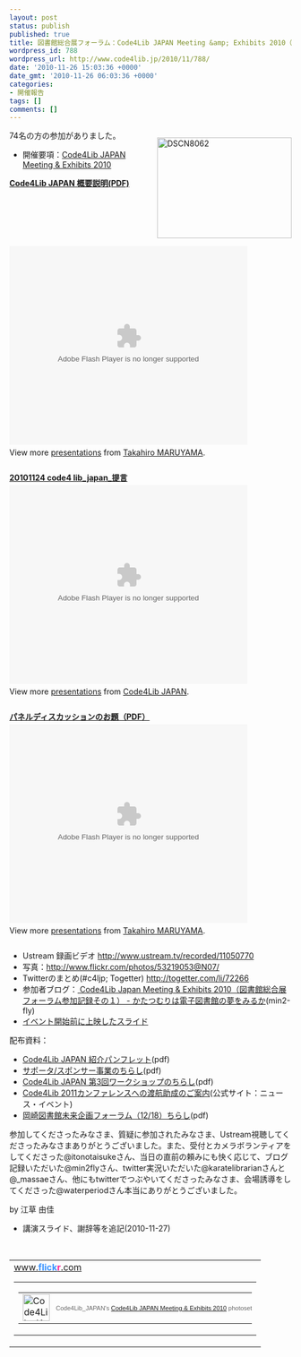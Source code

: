 ```yaml
---
layout: post
status: publish
published: true
title: 図書館総合展フォーラム：Code4Lib JAPAN Meeting &amp; Exhibits 2010（11月24日）の開催報告です。
wordpress_id: 788
wordpress_url: http://www.code4lib.jp/2010/11/788/
date: '2010-11-26 15:03:36 +0000'
date_gmt: '2010-11-26 06:03:36 +0000'
categories:
- 開催報告
tags: []
comments: []
---
```

<div class="section">
<div style="float:right">
<p><a href="http://www.flickr.com/photos/53219053@N07/5208523212/" title="DSCN8062 by Code4Lib_JAPAN, on Flickr"><img width="240" alt="DSCN8062" src="http://farm6.static.flickr.com/5044/5208523212_1108cea0bf_m.jpg" height="180"></a></p>
</div>
<p>74名の方の参加がありました。</p>
<ul>
<li>開催要項：<a href="http://www.code4lib.jp/2010/11/199/" target="_blank">Code4Lib JAPAN Meeting &#38; Exhibits 2010</a></li>
</ul>
<p>
<div style="width:425px" id="__ss_5917570"><strong style="display:block;margin:12px 0 4px"><a href="http://www.slideshare.net/maru3/code4lib-japan-pdf" title="Code4Lib JAPAN 概要説明(PDF)">Code4Lib JAPAN 概要説明(PDF)</a></strong><object id="__sse5917570" width="425" height="355"><param name="movie" value="http://static.slidesharecdn.com/swf/ssplayer2.swf?doc=code4lib-101126013715-phpapp01&stripped_title=code4lib-japan-pdf&userName=maru3" ></param><param name="allowFullScreen" value="true"></param><param name="allowScriptAccess" value="always"></param><embed name="__sse5917570" src="http://static.slidesharecdn.com/swf/ssplayer2.swf?doc=code4lib-101126013715-phpapp01&stripped_title=code4lib-japan-pdf&userName=maru3" type="application/x-shockwave-flash" allowscriptaccess="always" allowfullscreen="true" width="425" height="355"></embed></object>
<div style="padding:5px 0 12px">View more <a href="http://www.slideshare.net/">presentations</a> from <a href="http://www.slideshare.net/maru3">Takahiro MARUYAMA</a>.</div>
</div>
<p>
<div style="width:425px" id="__ss_5922747"><strong style="display:block;margin:12px 0 4px"><a href="http://www.slideshare.net/code4libjp/20101124-code4-libjapan-5922747" title="20101124 code4 lib_japan_提言">20101124 code4 lib_japan_提言</a></strong><object id="__sse5922747" width="425" height="355"><param name="movie" value="http://static.slidesharecdn.com/swf/ssplayer2.swf?doc=20101124code4libjapan-101126090646-phpapp01&stripped_title=20101124-code4-libjapan-5922747&userName=code4libjp" ></param><param name="allowFullScreen" value="true"></param><param name="allowScriptAccess" value="always"></param><embed name="__sse5922747" src="http://static.slidesharecdn.com/swf/ssplayer2.swf?doc=20101124code4libjapan-101126090646-phpapp01&stripped_title=20101124-code4-libjapan-5922747&userName=code4libjp" type="application/x-shockwave-flash" allowscriptaccess="always" allowfullscreen="true" width="425" height="355"></embed></object>
<div style="padding:5px 0 12px">View more <a href="http://www.slideshare.net/">presentations</a> from <a href="http://www.slideshare.net/code4libjp">Code4Lib JAPAN</a>.</div>
</div>
<p>
<div style="width:425px" id="__ss_5917574"><strong style="display:block;margin:12px 0 4px"><a href="http://www.slideshare.net/maru3/pdf-5917574" title="パネルディスカッションのお題（PDF）">パネルディスカッションのお題（PDF）</a></strong><object id="__sse5917574" width="425" height="355"><param name="movie" value="http://static.slidesharecdn.com/swf/ssplayer2.swf?doc=random-101126013756-phpapp01&stripped_title=pdf-5917574&userName=maru3" ></param><param name="allowFullScreen" value="true"></param><param name="allowScriptAccess" value="always"></param><embed name="__sse5917574" src="http://static.slidesharecdn.com/swf/ssplayer2.swf?doc=random-101126013756-phpapp01&stripped_title=pdf-5917574&userName=maru3" type="application/x-shockwave-flash" allowscriptaccess="always" allowfullscreen="true" width="425" height="355"></embed></object>
<div style="padding:5px 0 12px">View more <a href="http://www.slideshare.net/">presentations</a> from <a href="http://www.slideshare.net/maru3">Takahiro MARUYAMA</a>.</div>
</div>
<ul>
<li>Ustream 録画ビデオ <a href="http://www.ustream.tv/recorded/11050770" target="_blank">http://www.ustream.tv/recorded/11050770</a></li>
<li>写真：<a href="http://www.flickr.com/photos/53219053@N07/" target="_blank">http://www.flickr.com/photos/53219053@N07/</a></li>
<li>Twitterのまとめ(#c4ljp; Togetter) <a href="http://togetter.com/li/72266" target="_blank">http://togetter.com/li/72266</a></li>
<li>参加者ブログ：<a href="http://d.hatena.ne.jp/min2-fly/20101124/1290606049" target="_blank"> Code4Lib Japan Meeting &#38; Exhibits 2010（図書館総合展フォーラム参加記録その１） - かたつむりは電子図書館の夢をみるか</a>(min2-fly)</li>
<li><a href="http://www.slideshare.net/maru3/ss-5917676" target="_blank">イベント開始前に上映したスライド</a></li>
</ul>
<p>配布資料：</p>
<ul>
<li><a href="http://www.code4lib.jp/wp-content/uploads/2010/11/pamphlet20101124.pdf" target="_blank">Code4Lib JAPAN 紹介パンフレット</a>(pdf)</li>
<li><a href="http://www.code4lib.jp/wp-content/uploads/2010/11/support_A4.pdf" target="_blank">サポータ/スポンサー事業のちらし</a>(pdf)</li>
<li><a href="http://www.code4lib.jp/wp-content/uploads/2010/11/flyer20101212-1121.pdf" target="_blank">Code4Lib JAPAN 第3回ワークショップのちらし</a>(pdf)</li>
<li><a href="http://www.code4lib.jp/2010/11/248/" target="_blank">Code4Lib 2011カンファレンスへの渡航助成のご案内</a>(公式サイト：ニュース・イベント)</li>
<li><a href="http://www.libra-sc.jp/news/doc/2010111109565031_3.pdf" target="_blank">岡崎図書館未来企画フォーラム（12/18）ちらし</a>(pdf)</li>
</ul>
<p>参加してくださったみなさま、質疑に参加されたみなさま、Ustream視聴してくださったみなさまありがとうございました。また、受付とカメラボランティアをしてくださった@itonotaisukeさん、当日の直前の頼みにも快く応じて、ブログ記録いただいた@min2flyさん、twitter実況いただいた@karatelibrarianさんと@_massaeさん、他にもtwitterでつぶやいてくださったみなさま、会場誘導をしてくださった@waterperiodさん本当にありがとうございました。</p>
<p>by 江草 由佳</p>
<ul>
<li>講演スライド、謝辞等を追記(2010-11-27)</li>
</ul>
<p><br></p>
<p>
<style type="text/css">
#flickr_badge_source_txt {padding:0; font: 11px Arial, Helvetica, Sans serif; color:#666666;}<br />
#flickr_badge_icon {display:block !important; margin:0 !important; border: 1px solid rgb(0, 0, 0) !important;}<br />
#flickr_icon_td {padding:0 5px 0 0 !important;}<br />
.flickr_badge_image {text-align:center !important;}<br />
.flickr_badge_image img {border: 1px solid black !important;}<br />
#flickr_www {display:block; text-align:left; padding:0 10px 0 10px !important; font: 11px Arial, Helvetica, Sans serif !important; color:#3993ff !important;}<br />
#flickr_badge_uber_wrapper a:hover,<br />
#flickr_badge_uber_wrapper a:link,<br />
#flickr_badge_uber_wrapper a:active,<br />
#flickr_badge_uber_wrapper a:visited {text-decoration:none !important; background:inherit !important;color:#3993ff;}<br />
#flickr_badge_wrapper {background-color:#ffffff;border: solid 1px #000000}<br />
#flickr_badge_source {padding:0 !important; font: 11px Arial, Helvetica, Sans serif !important; color:#666666 !important;}<br />
</style></p>
<p>
<table cellspacing="10" cellpadding="0" id="flickr_badge_uber_wrapper" border="0">
<tr>
<td><a href="http://www.flickr.com" id="flickr_www">www.<strong style="color:#3993ff">flick<span style="color:#ff1c92">r</span></strong>.com</a><br />
<table cellspacing="10" id="flickr_badge_wrapper" cellpadding="0" border="0">
<tr>
<script type="text/javascript" src="http://www.flickr.com/badge_code_v2.gne?show_name=1&count=3&display=random&size=t&layout=h&source=user_set&user=53219053%40N07&set=72157625472512598&context=in%2Fset-72157625472512598%2F"></script></p>
<td align="center" valign="center" id="flickr_badge_source">
<p>
<table cellspacing="0" cellpadding="0" border="0">
<tr>
<td width="10" id="flickr_icon_td"><a href="http://www.flickr.com/photos/53219053@N07/sets/72157625472512598/"><img width="48" align="left" alt="Code4Lib_JAPAN&rsquo;s Code4Lib JAPAN Meeting &#38;amp; Exhibits 2010 photoset" src="http://farm5.static.flickr.com/4098/buddyicons/53219053@N07.jpg?1282411030#53219053@N07" id="flickr_badge_icon" height="48"></a></td>
<td id="flickr_badge_source_txt">Code4Lib_JAPAN's <a href="http://www.flickr.com/photos/53219053@N07/sets/72157625472512598/">Code4Lib JAPAN Meeting & Exhibits 2010</a> photoset</td>
</tr>
</table>
</td>
</tr>
</table>
</td>
</tr>
</table>
</div>
